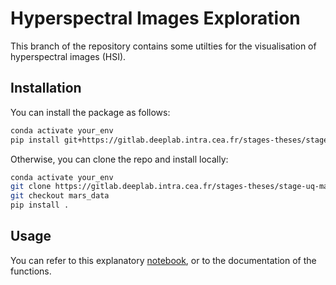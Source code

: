 # Hyperspectral Images Exploration

This branch of the repository contains some utilties for the visualisation of hyperspectral images (HSI).

## Installation

You can install the package as follows:

```bash
conda activate your_env
pip install git+https://gitlab.deeplab.intra.cea.fr/stages-theses/stage-uq-material-science.git@mars_data
```

Otherwise, you can clone the repo and install locally:

```bash
conda activate your_env
git clone https://gitlab.deeplab.intra.cea.fr/stages-theses/stage-uq-material-science.git
git checkout mars_data
pip install .
```

## Usage

You can refer to this explanatory [notebook](./notebooks/hsi_hymars.ipynb), or to the documentation of the functions.
